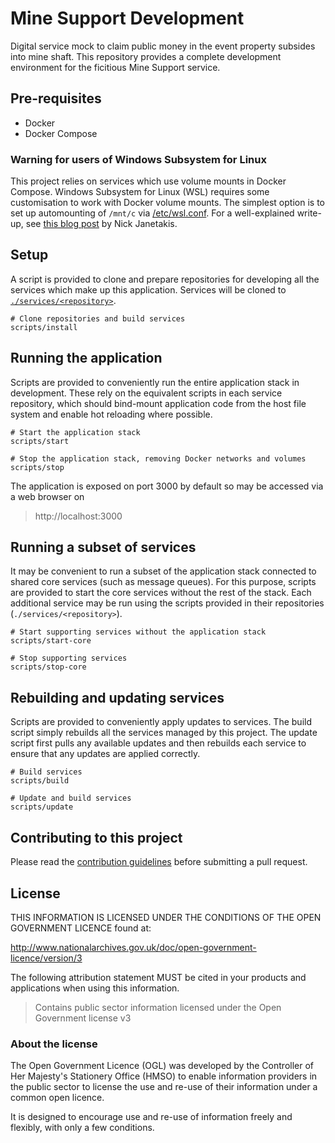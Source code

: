 # Mine Support Development

Digital service mock to claim public money in the event property subsides into mine shaft. This repository provides a complete development environment for the ficitious Mine Support service.

## Pre-requisites

- Docker
- Docker Compose

### Warning for users of Windows Subsystem for Linux

This project relies on services which use volume mounts in Docker Compose. Windows Subsystem for Linux (WSL) requires some customisation to work with Docker volume mounts. The simplest option is to set up automounting of `/mnt/c` via [/etc/wsl.conf](https://devblogs.microsoft.com/commandline/automatically-configuring-wsl/). For a well-explained write-up, see [this blog post](https://nickjanetakis.com/blog/setting-up-docker-for-windows-and-wsl-to-work-flawlessly) by Nick Janetakis.

## Setup

A script is provided to clone and prepare repositories for developing all the services which make up this application. Services will be cloned to [`./services/<repository>`](./services).

```
# Clone repositories and build services
scripts/install
```

## Running the application

Scripts are provided to conveniently run the entire application stack in development. These rely on the equivalent scripts in each service repository, which should bind-mount application code from the host file system and enable hot reloading where possible.

```
# Start the application stack
scripts/start

# Stop the application stack, removing Docker networks and volumes
scripts/stop
```

The application is exposed on port 3000 by default so may be accessed via a web browser on

> http://localhost:3000

## Running a subset of services

It may be convenient to run a subset of the application stack connected to shared core services (such as message queues). For this purpose, scripts are provided to start the core services without the rest of the stack. Each additional service may be run using the scripts provided in their repositories (`./services/<repository>`).

```
# Start supporting services without the application stack
scripts/start-core

# Stop supporting services
scripts/stop-core
```

## Rebuilding and updating services

Scripts are provided to conveniently apply updates to services. The build script simply rebuilds all the services managed by this project. The update script first pulls any available updates and then rebuilds each service to ensure that any updates are applied correctly.

```
# Build services
scripts/build

# Update and build services
scripts/update
```

## Contributing to this project

Please read the [contribution guidelines](/CONTRIBUTING.md) before submitting a pull request.

## License

THIS INFORMATION IS LICENSED UNDER THE CONDITIONS OF THE OPEN GOVERNMENT LICENCE found at:

<http://www.nationalarchives.gov.uk/doc/open-government-licence/version/3>

The following attribution statement MUST be cited in your products and applications when using this information.

>Contains public sector information licensed under the Open Government license v3

### About the license

The Open Government Licence (OGL) was developed by the Controller of Her Majesty's Stationery Office (HMSO) to enable information providers in the public sector to license the use and re-use of their information under a common open licence.

It is designed to encourage use and re-use of information freely and flexibly, with only a few conditions.
